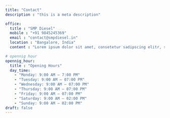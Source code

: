 ```yaml
---
title: "Contact"
description : "this is a meta description"

office:
  title : "SMP Diesel"
  mobile : "+91 9845245369"
  email : "contact@smpdiesel.in"
  location : "Bangalore, India"
  content : "Lorem ipsum dolor sit amet, consetetur sadipscing elitr, sed diam nonumy eirmod tempor invidunt ut labore et dolore magna"

# opennig hour
opennig_hour:
  title : "Opening Hours"
  day_time:
    - "Monday: 9:00 AM – 7:00 PM"
    - "Tuesday: 9:00 AM – 07:00 PM"
    - "Wednesday: 9:00 AM – 07:00 PM"
    - "Thursday: 9:00 AM – 07:00 PM"
    - "Friday: 9:00 AM – 07:00 PM"
    - "Saturday: 9:00 AM – 02:00 PM"
    - "Sunday: 9:00 AM – 02:00 PM"
draft: false
---
```

